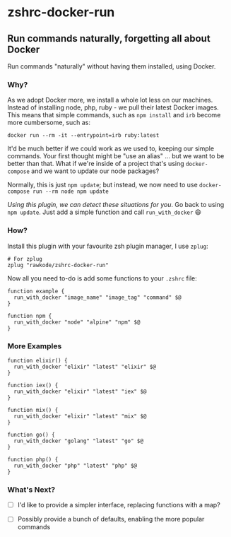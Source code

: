 # zshrc-docker-run

## Run commands naturally, forgetting all about Docker

Run commands "naturally" without having them installed, using Docker.

### Why?

As we adopt Docker more, we install a whole lot less on our machines. Instead of installing node, php, ruby - we pull their latest Docker images. This means that simple commands, such as `npm install` and `irb` become more cumbersome, such as:

```shell
docker run --rm -it --entrypoint=irb ruby:latest
```

It'd be much better if we could work as we used to, keeping our simple commands. Your first thought might be "use an alias" ... but we want to be better than that. What if we're inside of a project that's using `docker-compose` and we want to update our node packages?

Normally, this is just `npm update`; but instead, we now need to use `docker-compose run --rm node npm update`

*Using this plugin, we can detect these situations for you*. Go back to using `npm update`. Just add a simple function and call `run_with_docker` :smile:

### How?

Install this plugin with your favourite zsh plugin manager, I use `zplug`:

```shell
# For zplug
zplug "rawkode/zshrc-docker-run"
```

Now all you need to-do is add some functions to your `.zshrc` file:

```shell
function example {
  run_with_docker "image_name" "image_tag" "command" $@
}

function npm {
  run_with_docker "node" "alpine" "npm" $@
}
```

### More Examples

```shell
function elixir() {
  run_with_docker "elixir" "latest" "elixir" $@
}

function iex() {
  run_with_docker "elixir" "latest" "iex" $@
}

function mix() {
  run_with_docker "elixir" "latest" "mix" $@
}

function go() {
  run_with_docker "golang" "latest" "go" $@
}

function php() {
  run_with_docker "php" "latest" "php" $@
}
```

### What's Next?

- [ ] I'd like to provide a simpler interface, replacing functions with a map?
- [ ] Possibly provide a bunch of defaults, enabling the more popular commands


